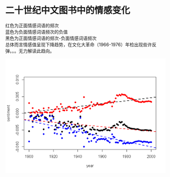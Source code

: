 二十世纪中文图书中的情感变化
====================================================

红色为正面情感词语的频次    
蓝色为负面情感词语频次的负值    
黑色为正面情感词语的频次-负面情感词语频次    
总体而言情感值呈现下降趋势，在文化大革命（1966-1976）年检出现些许反弹。。。无力解读此趋向。

![plot of chunk unnamed-chunk-6](./analysis_files/figure-html/unnamed-chunk-6.png) 


